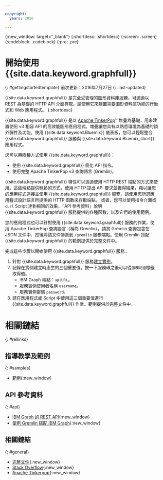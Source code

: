 ```yaml
---

copyright:
  years: 2016

---
```


{:new_window: target="_blank"}
{:shortdesc: .shortdesc}
{:screen: .screen}
{:codeblock: .codeblock}
{:pre: .pre}

# 開始使用 {{site.data.keyword.graphfull}}
{: #gettingstartedtemplate}
前次更新：2016年7月27日
{: .last-updated}

{{site.data.keyword.graphfull}} 是完全受管理的圖形資料庫服務，可透過以 REST 為基礎的 HTTP API 介面存取。請使用它來建置需要圖形資料庫功能的行動式和 Web 應用程式。
{:shortdesc}

{{site.data.keyword.graphfull}} 是以 [Apache TinkerPop](http://tinkerpop.incubator.apache.org/)&trade;
堆疊為基礎，用來建置使用 v3 相容 API 的高效能圖形應用程式。堆疊讓您具有以熟悉環境為基礎的額外彈性及功能。使用 {{site.data.keyword.Bluemix}} 儀表板，您可以輕鬆整合
{{site.data.keyword.graphfull}} 服務與 {{site.data.keyword.Bluemix_short}} 應用程式。

您可以用兩種方式使用 {{site.data.keyword.graphfull}}：

*	使用 {{site.data.keyword.graphfull}} 簡化 API 指令。
*	使用完整 Apache TinkerPop v3 查詢語言 (Gremlin)。

{{site.data.keyword.graphfull}} 特性可以透過使用 HTTP REST 端點的方式來使用。這些端點提供輕鬆的方式，使用 HTTP 提出 API 要求並獲得結果，藉以讓您的應用程式連接並使用
{{site.data.keyword.graphfull}} 服務。請使用您所選應用程式設計語言所提供的 HTTP 函數來存取端點。
或者，您可以使用指令介面或 `curl` Script 達到相同的效果。「API 參考資料」說明 {{site.data.keyword.graphfull}}
服務提供的各種函數，以及它們的使用範例。

您的應用程式也可以針對使用 {{site.data.keyword.graphfull}} 服務的作業，使用 Apache TinkerPop
查詢語言（稱為 Gremlin）。請將 Gremlin 查詢包含在 JSON 文件中，然後將該文件傳遞到 `/gremlin` 服務端點。使用
Gremlin 搭配 {{site.data.keyword.graphfull}} 的範例提供於完整文件中。

完成這些步驟以開始使用 {{site.data.keyword.graphfull}} 服務：

1.	針對 {{site.data.keyword.graphfull}} 服務[建立實例](https://www.ng.bluemix.net/docs/services/reqnsi.html#req_instance)。
2.	記錄在實例建立時產生的三個重要值。按一下服務磚之後可以從`服務認證`標籤取得值。
	*	IBM Graph 端點：`apiURL`。
	*	服務實例使用者名稱 `username`。
	*	服務實例密碼 `password`。
3.	請在應用程式或 Script 中使用這三個重要值進行 {{site.data.keyword.graphfull}} 作業。範例提供於完整文件中。

# 相關鏈結
{: #rellinks}

## 指導教學及範例
{: #samples}

* [範例](https://ibm-graph-docs.ng.bluemix.net/examples.html){:new_window}

## API 參考資料
{: #api}

* [IBM Graph 的 REST API](https://ibm-graph-docs.ng.bluemix.net/api.html){:new_window}
* [使用 Gremlin 搭配 IBM Graph](https://ibm-graph-docs.ng.bluemix.net/api.html#gremlin-apis){:new_window}

## 相關鏈結
{: #general}

* [完整文件](https://ibm-graph-docs.ng.bluemix.net/){:new_window}
* [Stack Overflow](http://stackoverflow.com/questions/tagged/ibm-graph){:new_window}
* [Apache Tinkerpop](http://tinkerpop.incubator.apache.org/){:new_window}

